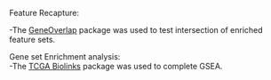 Feature Recapture:

  -The [GeneOverlap](https://www.bioconductor.org/packages/release/bioc/html/GeneOverlap.html) package was used to test intersection of enriched feature sets. 

Gene set Enrichment analysis:  
  -The [TCGA Biolinks](https://bioconductor.org/packages/release/bioc/html/TCGAbiolinks.html) package was used to complete GSEA.
